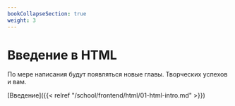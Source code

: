 ```yaml
---
bookCollapseSection: true
weight: 3
---
```


# Введение в HTML

По мере написания будут появляться новые главы. Творческих успехов и вам.

[Введение]({{< relref "/school/frontend/html/01-html-intro.md" >}})